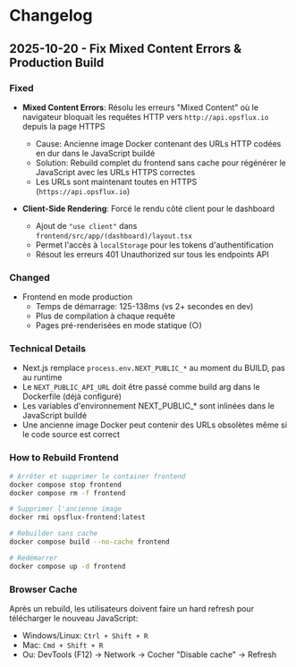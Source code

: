# Changelog

## 2025-10-20 - Fix Mixed Content Errors & Production Build

### Fixed
- **Mixed Content Errors**: Résolu les erreurs "Mixed Content" où le navigateur bloquait les requêtes HTTP vers `http://api.opsflux.io` depuis la page HTTPS
  - Cause: Ancienne image Docker contenant des URLs HTTP codées en dur dans le JavaScript buildé
  - Solution: Rebuild complet du frontend sans cache pour régénérer le JavaScript avec les URLs HTTPS correctes
  - Les URLs sont maintenant toutes en HTTPS (`https://api.opsflux.io`)

- **Client-Side Rendering**: Forcé le rendu côté client pour le dashboard
  - Ajout de `"use client"` dans `frontend/src/app/(dashboard)/layout.tsx`
  - Permet l'accès à `localStorage` pour les tokens d'authentification
  - Résout les erreurs 401 Unauthorized sur tous les endpoints API

### Changed
- Frontend en mode production
  - Temps de démarrage: 125-138ms (vs 2+ secondes en dev)
  - Plus de compilation à chaque requête
  - Pages pré-renderisées en mode statique (○)

### Technical Details
- Next.js remplace `process.env.NEXT_PUBLIC_*` au moment du BUILD, pas au runtime
- Le `NEXT_PUBLIC_API_URL` doit être passé comme build arg dans le Dockerfile (déjà configuré)
- Les variables d'environnement NEXT_PUBLIC_* sont inlinées dans le JavaScript buildé
- Une ancienne image Docker peut contenir des URLs obsolètes même si le code source est correct

### How to Rebuild Frontend
```bash
# Arrêter et supprimer le container frontend
docker compose stop frontend
docker compose rm -f frontend

# Supprimer l'ancienne image
docker rmi opsflux-frontend:latest

# Rebuilder sans cache
docker compose build --no-cache frontend

# Redémarrer
docker compose up -d frontend
```

### Browser Cache
Après un rebuild, les utilisateurs doivent faire un hard refresh pour télécharger le nouveau JavaScript:
- Windows/Linux: `Ctrl + Shift + R`
- Mac: `Cmd + Shift + R`
- Ou: DevTools (F12) → Network → Cocher "Disable cache" → Refresh
